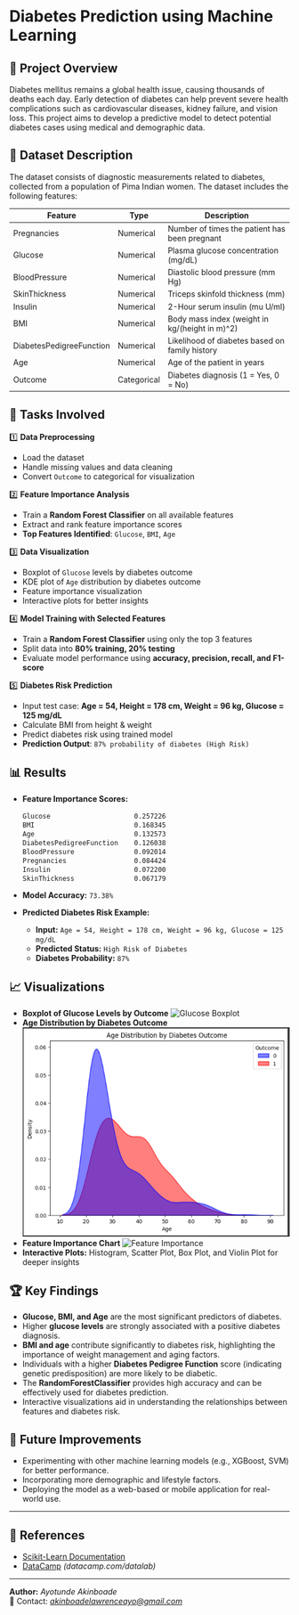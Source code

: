 # Diabetes Prediction using Machine Learning

## 📖 Project Overview

Diabetes mellitus remains a global health issue, causing thousands of deaths each day. Early detection of diabetes can help prevent severe health complications such as cardiovascular diseases, kidney failure, and vision loss. This project aims to develop a predictive model to detect potential diabetes cases using medical and demographic data.

## 💾 Dataset Description

The dataset consists of diagnostic measurements related to diabetes, collected from a population of Pima Indian women. The dataset includes the following features:

| Feature                  | Type        | Description                                    |
| ------------------------ | ----------- | ---------------------------------------------- |
| Pregnancies              | Numerical   | Number of times the patient has been pregnant  |
| Glucose                  | Numerical   | Plasma glucose concentration (mg/dL)           |
| BloodPressure            | Numerical   | Diastolic blood pressure (mm Hg)               |
| SkinThickness            | Numerical   | Triceps skinfold thickness (mm)                |
| Insulin                  | Numerical   | 2-Hour serum insulin (mu U/ml)                 |
| BMI                      | Numerical   | Body mass index (weight in kg/(height in m)^2) |
| DiabetesPedigreeFunction | Numerical   | Likelihood of diabetes based on family history |
| Age                      | Numerical   | Age of the patient in years                    |
| Outcome                  | Categorical | Diabetes diagnosis (1 = Yes, 0 = No)           |

## 🔧 Tasks Involved
1️⃣ **Data Preprocessing**
- Load the dataset
- Handle missing values and data cleaning
- Convert `Outcome` to categorical for visualization

2️⃣ **Feature Importance Analysis**
- Train a **Random Forest Classifier** on all available features
- Extract and rank feature importance scores
- **Top Features Identified**: `Glucose`, `BMI`, `Age`

3️⃣ **Data Visualization**
- Boxplot of `Glucose` levels by diabetes outcome
- KDE plot of `Age` distribution by diabetes outcome
- Feature importance visualization
- Interactive plots for better insights

4️⃣ **Model Training with Selected Features**
- Train a **Random Forest Classifier** using only the top 3 features
- Split data into **80% training, 20% testing**
- Evaluate model performance using **accuracy, precision, recall, and F1-score**

5️⃣ **Diabetes Risk Prediction**
- Input test case: **Age = 54, Height = 178 cm, Weight = 96 kg, Glucose = 125 mg/dL**
- Calculate BMI from height & weight
- Predict diabetes risk using trained model
- **Prediction Output**: `87% probability of diabetes (High Risk)`

## 📊 Results
- **Feature Importance Scores:**
  ```plaintext
  Glucose                     0.257226
  BMI                         0.168345
  Age                         0.132573
  DiabetesPedigreeFunction    0.126038
  BloodPressure               0.092014
  Pregnancies                 0.084424
  Insulin                     0.072200
  SkinThickness               0.067179
  ```
- **Model Accuracy:** `73.38%`

- **Predicted Diabetes Risk Example:**
  - **Input:** `Age = 54, Height = 178 cm, Weight = 96 kg, Glucose = 125 mg/dL`
  - **Predicted Status:** `High Risk of Diabetes`
  - **Diabetes Probability:** `87%`

## 📈 Visualizations
- **Boxplot of Glucose Levels by Outcome** ![Glucose Boxplot](insert_image_here)
- **Age Distribution by Diabetes Outcome** ![Age KDE Plot](https://github.com/lawren-ai/DiabetesPredictionUsingMachineLearning/blob/main/Age%20Distribution%20by%20Diabetes%20Outcome.PNG)
- **Feature Importance Chart** ![Feature Importance]()
- **Interactive Plots:** Histogram, Scatter Plot, Box Plot, and Violin Plot for deeper insights

## 🏆 Key Findings

- **Glucose, BMI, and Age** are the most significant predictors of diabetes.
- Higher **glucose levels** are strongly associated with a positive diabetes diagnosis.
- **BMI and age** contribute significantly to diabetes risk, highlighting the importance of weight management and aging factors.
- Individuals with a higher **Diabetes Pedigree Function** score (indicating genetic predisposition) are more likely to be diabetic.
- The **RandomForestClassifier** provides high accuracy and can be effectively used for diabetes prediction.
- Interactive visualizations aid in understanding the relationships between features and diabetes risk.


## 🚀 Future Improvements

- Experimenting with other machine learning models (e.g., XGBoost, SVM) for better performance.
- Incorporating more demographic and lifestyle factors.
- Deploying the model as a web-based or mobile application for real-world use.

---
## 🔗 References
- [Scikit-Learn Documentation](https://scikit-learn.org/)
- [DataCamp](#) *(datacamp.com/datalab)*

---
**Author:** *Ayotunde Akinboade*  
📧 Contact: *akinboadelawrenceayo@gmail.com*
